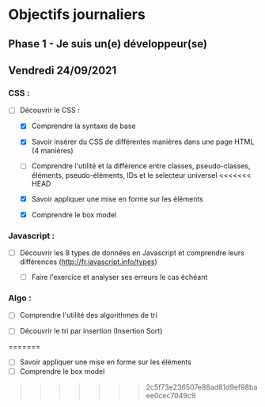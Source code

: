 # Objectifs journaliers

## Phase 1 - Je suis un(e) développeur(se)


## Vendredi 24/09/2021


### CSS :

* [ ] Découvrir le CSS :
  * [x] Comprendre la syntaxe de base
  * [x] Savoir insérer du CSS de différentes manières dans une page HTML (4 manières)
  * [ ] Comprendre l'utilité et la différence entre classes, pseudo-classes, éléments, pseudo-éléments,  IDs et le selecteur universel
<<<<<<< HEAD
  * [x] Savoir appliquer une mise en forme sur les éléments 
  * [x] Comprendre le box model


### Javascript :

  * [ ] Découvrir les 8 types de données en Javascript et comprendre leurs différences (http://fr.javascript.info/types)
    * [ ] Faire l'exercice et analyser ses erreurs le cas échéant


### Algo : 

  * [ ] Comprendre l'utilité des algorithmes de tri
  * [ ] Découvrir le tri par insertion (Insertion Sort)


=======
  * [ ] Savoir appliquer une mise en forme sur les éléments 
  * [ ] Comprendre le box model
>>>>>>> 2c5f73e236507e88ad81d9ef98baee0cec7049c9
